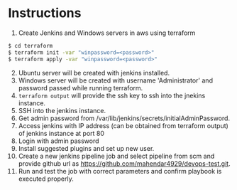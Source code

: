# Instructions

1. Create Jenkins and Windows servers in aws using terraform

```bash
$ cd terraform
$ terraform init -var "winpassword=<password>"
$ terraform apply -var "winpassword=<password>"
```

2. Ubuntu server will be created with jenkins installed.
3. Windows server will be created with username 'Administrator' and password passed while running terraform.
4. `terraform output` will provide the ssh key to ssh into the jnekins instance.
1. SSH into the jenkins instance.
2. Get admin password from /var/lib/jenkins/secrets/initialAdminPassword.
3. Access jenkins with IP address (can be obtained from terraform output) of jenkins instance at port 80
4. Login with admin password
5. Install suggested plugins and set up new user.
6. Create a new jenkins pipeline job and select pipeline from scm and provide github url as https://github.com/mahendar4929/devops-test.git.
7. Run and test the job with correct parameters and confirm playbook is executed properly.
